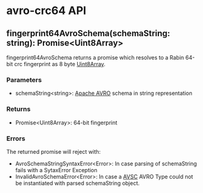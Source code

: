 # avro-crc64 API

## fingerprint64AvroSchema(schemaString: string): Promise&lt;Uint8Array&gt;
 fingerprint64AvroSchema returns a promise which resolves to a Rabin 64-bit crc fingerprint as 8 byte [Uint8Array](https://developer.mozilla.org/en-US/docs/Web/JavaScript/Reference/Global_Objects/Uint8Array).

### Parameters
- schemaString&lt;string&gt;: [Apache AVRO](https://avro.apache.org/docs/current/) schema in string representation

### Returns
- Promise&lt;Uint8Array&gt;: 64-bit fingerprint

### Errors
The returned promise will reject with:
- AvroSchemaStringSyntaxError&lt;Error&gt;: In case parsing of schemaString fails with a SytaxError Exception
- InvalidAvroSchemaError&lt;Error&gt;: In case a [AVSC](https://github.com/mtth/avsc) AVRO Type could not be instantiated with parsed schemaString object.
